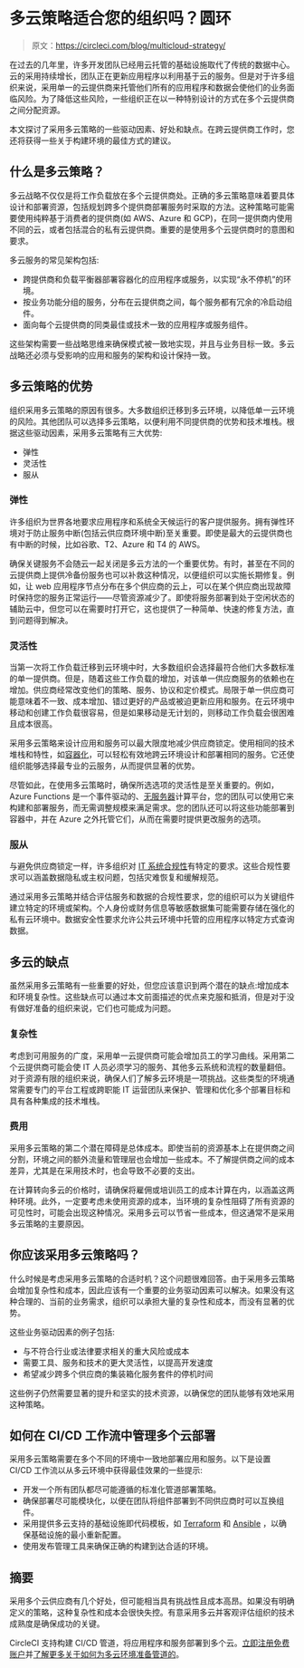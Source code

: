 # 多云策略适合您的组织吗？圆环

> 原文：<https://circleci.com/blog/multicloud-strategy/>

在过去的几年里，许多开发团队已经用云托管的基础设施取代了传统的数据中心。云的采用持续增长，团队正在更新应用程序以利用基于云的服务。但是对于许多组织来说，采用单一的云提供商来托管他们所有的应用程序和数据会使他们的业务面临风险。为了降低这些风险，一些组织正在以一种特别设计的方式在多个云提供商之间分配资源。

本文探讨了采用多云策略的一些驱动因素、好处和缺点。在跨云提供商工作时，您还将获得一些关于构建环境的最佳方式的建议。

## 什么是多云策略？

多云战略不仅仅是将工作负载放在多个云提供商处。正确的多云策略意味着要具体设计和部署资源，包括规划跨多个提供商部署服务时采取的方法。这种策略可能需要使用纯粹基于消费者的提供商(如 AWS、Azure 和 GCP)，在同一提供商内使用不同的云，或者包括混合的私有云提供商。重要的是使用多个云提供商时的意图和要求。

多云服务的常见架构包括:

*   跨提供商和负载平衡器部署容器化的应用程序或服务，以实现“永不停机”的环境。
*   按业务功能分组的服务，分布在云提供商之间，每个服务都有冗余的冷启动组件。
*   面向每个云提供商的同类最佳或技术一致的应用程序或服务组件。

这些架构需要一些战略思维来确保模式被一致地实现，并且与业务目标一致。多云战略还必须与受影响的应用和服务的架构和设计保持一致。

## 多云策略的优势

组织采用多云策略的原因有很多。大多数组织迁移到多云环境，以降低单一云环境的风险。其他团队可以选择多云策略，以便利用不同提供商的优势和技术堆栈。根据这些驱动因素，采用多云策略有三大优势:

*   弹性
*   灵活性
*   服从

### 弹性

许多组织为世界各地要求应用程序和系统全天候运行的客户提供服务。拥有弹性环境对于防止服务中断(包括云供应商环境中断)至关重要。即使是最大的云提供商也有中断的时候，比如谷歌、T2、Azure 和 T4 的 AWS。

确保关键服务不会随云一起关闭是多云方法的一个重要优势。有时，甚至在不同的云提供商上提供冷备份服务也可以补救这种情况，以便组织可以实施长期修复。例如，让 web 应用程序节点分布在多个供应商的云上，可以在某个供应商出现故障时保持您的服务正常运行——尽管资源减少了。即使将服务部署到处于空闲状态的辅助云中，但您可以在需要时打开它，这也提供了一种简单、快速的修复方法，直到问题得到解决。

### 灵活性

当第一次将工作负载迁移到云环境中时，大多数组织会选择最符合他们大多数标准的单一提供商。但是，随着这些工作负载的增加，对该单一供应商服务的依赖也在增加。供应商经常改变他们的策略、服务、协议和定价模式。局限于单一供应商可能意味着不一致、成本增加、错过更好的产品或被迫更新应用和服务。在云环境中移动和创建工作负载很容易，但是如果移动是无计划的，则移动工作负载会很困难且成本很高。

采用多云策略来设计应用和服务可以最大限度地减少供应商锁定。使用相同的技术堆栈和特性，如[容器化](https://circleci.com/blog/benefits-of-containerization/)，可以轻松有效地跨云环境设计和部署相同的服务。它还使组织能够选择最专业的云服务，从而提供显著的优势。

尽管如此，在使用多云策略时，确保所选选项的灵活性是至关重要的。例如，Azure Functions 是一个事件驱动的、[无服务器](https://circleci.com/blog/serverless-vs-containers/)计算平台，您的团队可以使用它来构建和部署服务，而无需调整规模来满足需求。您的团队还可以将这些功能部署到容器中，并在 Azure 之外托管它们，从而在需要时提供更改服务的选项。

### 服从

与避免供应商锁定一样，许多组织对 [IT 系统合规性](https://circleci.com/blog/automate-software-delivery-compliance/)有特定的要求。这些合规性要求可以涵盖数据隐私或主权问题，包括灾难恢复和缓解规范。

通过采用多云策略并结合评估服务和数据的合规性要求，您的组织可以为关键组件建立特定的环境或架构。个人身份或财务信息等敏感数据集可能需要存储在强化的私有云环境中。数据安全性要求允许公共云环境中托管的应用程序以特定方式查询数据。

## 多云的缺点

虽然采用多云策略有一些重要的好处，但您应该意识到两个潜在的缺点:增加成本和环境复杂性。这些缺点可以通过本文前面描述的优点来克服和抵消，但是对于没有做好准备的组织来说，它们也可能成为问题。

### 复杂性

考虑到可用服务的广度，采用单一云提供商可能会增加员工的学习曲线。采用第二个云提供商可能会使 IT 人员必须学习的服务、其他多云系统和流程的数量翻倍。对于资源有限的组织来说，确保人们了解多云环境是一项挑战。这些类型的环境通常需要专门的平台工程或跨职能 IT 运营团队来保护、管理和优化多个部署目标和具有各种集成的技术堆栈。

### 费用

采用多云策略的第二个潜在障碍是总体成本。即使当前的资源基本上在提供商之间分割，环境之间的额外流量和管理层也会增加一些成本。不了解提供商之间的成本差异，尤其是在采用技术时，也会导致不必要的支出。

在计算转向多云的价格时，请确保将雇佣或培训员工的成本计算在内，以涵盖这两种环境。此外，一定要考虑未使用资源的成本，当环境的复杂性阻碍了所有资源的可见性时，可能会出现这种情况。采用多云可以节省一些成本，但这通常不是采用多云策略的主要原因。

## 你应该采用多云策略吗？

什么时候是考虑采用多云策略的合适时机？这个问题很难回答。由于采用多云策略会增加复杂性和成本，因此应该有一个重要的业务驱动因素可以解决。如果没有这种合理的、当前的业务需求，组织可以承担大量的复杂性和成本，而没有显著的优势。

这些业务驱动因素的例子包括:

*   与不符合行业或法律要求相关的重大风险或成本
*   需要工具、服务和技术的更大灵活性，以提高开发速度
*   希望减少跨多个供应商的集装箱化服务套件的停机时间

这些例子仍然需要显著的提升和坚实的技术资源，以确保您的团队能够有效地采用这种策略。

## 如何在 CI/CD 工作流中管理多个云部署

采用多云策略需要在多个不同的环境中一致地部署应用和服务。以下是设置 CI/CD 工作流以从多云环境中获得最佳效果的一些提示:

*   开发一个所有团队都尽可能遵循的标准化管道部署策略。
*   确保部署尽可能模块化，以便在团队将组件部署到不同供应商时可以互换组件。
*   采用提供多云支持的基础设施即代码模板，如 [Terraform](https://circleci.com/blog/an-intro-to-infrastructure-as-code/) 和 [Ansible](https://www.ansible.com/integrations/cloud) ，以确保基础设施的最小重新配置。
*   使用发布管理工具来确保正确的构建到达合适的环境。

## 摘要

采用多个云供应商有几个好处，但可能相当具有挑战性且成本高昂。如果没有明确定义的策略，这种复杂性和成本会很快失控。有意采用多云并客观评估组织的技术成熟度是确保成功的关键。

CircleCI 支持构建 CI/CD 管道，将应用程序和服务部署到多个云。[立即注册免费账户](https://circleci.com/signup/)并[了解更多关于如何为多云环境准备管道的](https://circleci.com/docs/2.0/about-circleci/)。